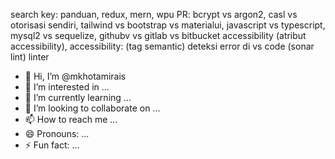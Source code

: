 search key: panduan, redux, mern, wpu
PR: bcrypt vs argon2, casl vs otorisasi sendiri, tailwind vs bootstrap vs materialui, javascript vs typescript, mysql2 vs sequelize, githubv vs gitlab vs bitbucket
accessibility (atribut accessibility), accessibility: (tag semantic)
deteksi error di vs code (sonar lint) linter

- 👋 Hi, I’m @mkhotamirais
- 👀 I’m interested in ...
- 🌱 I’m currently learning ...
- 💞️ I’m looking to collaborate on ...
- 📫 How to reach me ...
- 😄 Pronouns: ...
- ⚡ Fun fact: ...

<!---
mkhotamirais/mkhotamirais is a ✨ special ✨ repository because its `README.md` (this file) appears on your GitHub profile.
You can click the Preview link to take a look at your changes.
--->



